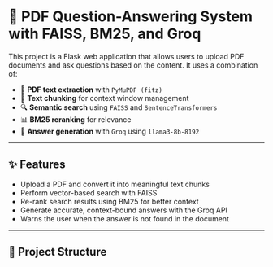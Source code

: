# 🧠 PDF Question-Answering System with FAISS, BM25, and Groq

This project is a Flask web application that allows users to upload PDF documents and ask questions based on the content. It uses a combination of:

- 📄 **PDF text extraction** with `PyMuPDF (fitz)`
- 🧩 **Text chunking** for context window management
- 🔍 **Semantic search** using `FAISS` and `SentenceTransformers`
- 📊 **BM25 reranking** for relevance
- 🧠 **Answer generation** with `Groq` using `llama3-8b-8192`

---

## ✨ Features

- Upload a PDF and convert it into meaningful text chunks
- Perform vector-based search with FAISS
- Re-rank search results using BM25 for better context
- Generate accurate, context-bound answers with the Groq API
- Warns the user when the answer is not found in the document

---

## 📁 Project Structure

